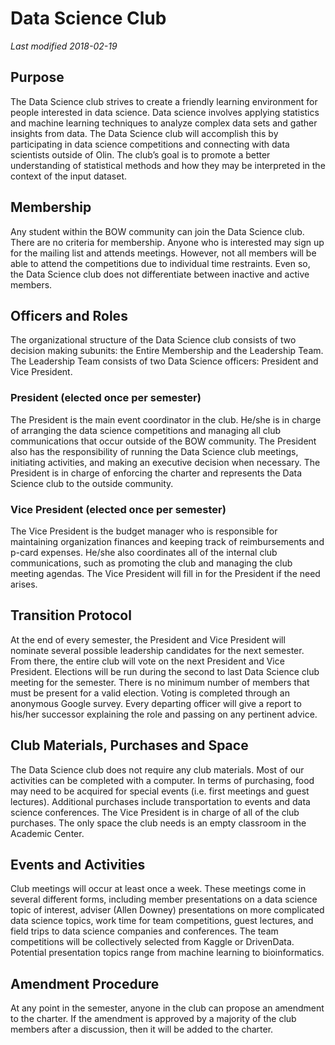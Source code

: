 # Data Science Club
*Last modified 2018-02-19*

## Purpose
The Data Science club strives to create a friendly learning environment for people interested in data science. 
Data science involves applying statistics and machine learning techniques to analyze complex data sets and gather insights from data. 
The Data Science club will accomplish this by participating in data science competitions and connecting with data scientists outside of Olin. 
The club’s goal is to promote a better understanding of statistical methods and how they may be interpreted in the context of the input dataset.

## Membership
Any student within the BOW community can join the Data Science club. 
There are no criteria for membership. 
Anyone who is interested may sign up for the mailing list and attends meetings.
However, not all members will be able to attend the competitions due to individual time restraints.
Even so, the Data Science club does not differentiate between inactive and active members.

## Officers and Roles
The organizational structure of the Data Science club consists of two decision making subunits: the Entire Membership and the Leadership Team.
The Leadership Team consists of two Data Science officers: President and Vice President.

### President (elected once per semester)
The President is the main event coordinator in the club.
He/she is in charge of arranging the data science competitions and managing all club communications that occur outside of the BOW community. 
The President also has the responsibility of running the Data Science club meetings, initiating activities, and making an executive decision when necessary. 
The President is in charge of enforcing the charter and represents the Data Science club to the outside community.

### Vice President (elected once per semester)
The Vice President is the budget manager who is responsible for maintaining organization finances and keeping track of reimbursements and p-card expenses. 
He/she also coordinates all of the internal club communications, such as promoting the club and managing the club meeting agendas. 
The Vice President will fill in for the President if the need arises.

## Transition Protocol
At the end of every semester, the President and Vice President will nominate several possible leadership candidates for the next semester. 
From there, the entire club will vote on the next President and Vice President. 
Elections will be run during the second to last Data Science club meeting for the semester.
There is no minimum number of members that must be present for a valid election. 
Voting is completed through an anonymous Google survey. 
Every departing officer will give a report to his/her successor explaining the role and passing on any pertinent advice.

## Club Materials, Purchases and Space
The Data Science club does not require any club materials. Most of our activities can be completed with a computer. 
In terms of purchasing, food may need to be acquired for special events (i.e. first meetings and guest lectures). 
Additional purchases include transportation to events and data science conferences. 
The Vice President is in charge of all of the club purchases. 
The only space the club needs is an empty classroom in the Academic Center.

## Events and Activities
Club meetings will occur at least once a week. 
These meetings come in several different forms, including member presentations on a data science topic of interest, adviser (Allen Downey) presentations on more complicated data science topics, work time for team competitions, guest lectures, and field trips to data science companies and conferences. 
The team competitions will be collectively selected from Kaggle or DrivenData. 
Potential presentation topics range from machine learning to bioinformatics.

## Amendment Procedure
At any point in the semester, anyone in the club can propose an amendment to the charter. 
If the amendment is approved by a majority of the club members after a discussion, then it will be added to the charter.
